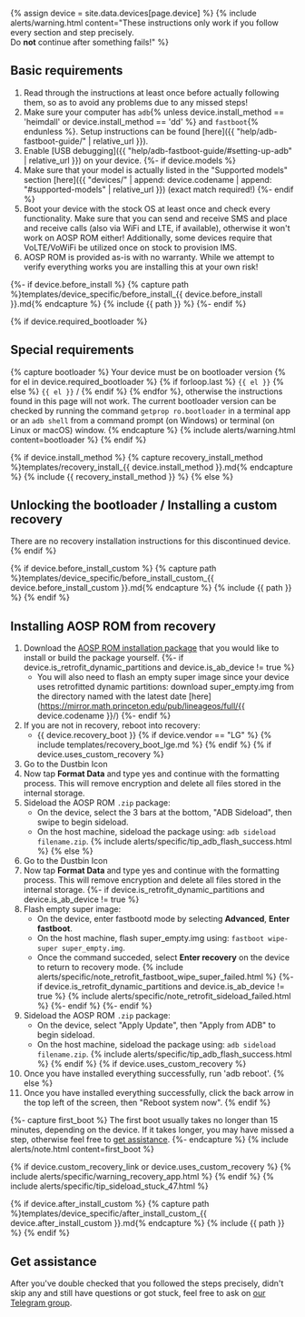 {% assign device = site.data.devices[page.device] %}
{% include alerts/warning.html content="These instructions only work if you follow every section and step precisely.<br/>
Do **not** continue after something fails!" %}

## Basic requirements


1. Read through the instructions at least once before actually following them, so as to avoid any problems due to any missed steps!
2. Make sure your computer has `adb`{% unless device.install_method == 'heimdall' or device.install_method == 'dd' %} and `fastboot`{% endunless %}. Setup instructions can be found [here]({{ "help/adb-fastboot-guide/" | relative_url }}).
3. Enable [USB debugging]({{ "help/adb-fastboot-guide/#setting-up-adb" | relative_url }}) on your device.
{%- if device.models %}
4. Make sure that your model is actually listed in the "Supported models" section [here]({{ "devices/" | append: device.codename | append: "#supported-models" | relative_url }}) (exact match required!)
{%- endif %}
5. Boot your device with the stock OS at least once and check every functionality.
  Make sure that you can send and receive SMS and place and receive calls (also via WiFi and LTE, if available), otherwise it won't work on AOSP ROM
 either! Additionally, some devices require that VoLTE/VoWiFi be utilized once on stock to provision IMS.
6. AOSP ROM is provided as-is with no warranty. While we attempt to verify everything works you are installing this at your own risk!

{%- if device.before_install %}
{% capture path %}templates/device_specific/before_install_{{ device.before_install }}.md{% endcapture %}
{% include {{ path }} %}
{%- endif %}

{% if device.required_bootloader %}
## Special requirements

{% capture bootloader %}
Your device must be on bootloader version {% for el in device.required_bootloader %} {% if forloop.last %} `{{ el }}` {% else %} `{{ el }}` / {% endif %} {% endfor %}, otherwise the instructions found in this page will not work.
The current bootloader version can be checked by running the command `getprop ro.bootloader` in a terminal app or an `adb shell` from a command prompt (on Windows) or terminal (on Linux or macOS) window.
{% endcapture %}
{% include alerts/warning.html content=bootloader %}
{% endif %}

<script>
$(function() {
  if (window.location.hash.length === 0) {
    toggleBlur()
  }
})

function toggleBlur() {
  $('#blurred').toggleClass('blurred')
  $('#unblur').toggle()
}
</script>

<div id="unblur" style="display: none;">
  By clicking the following button you are confirming that you've met all of the basic requirements and read the warnings.<br/>
  <button onclick="toggleBlur()" class="btn btn-primary">Show instructions</button>
</div>

<div id="blurred" markdown="1">

{% if device.install_method %}
{% capture recovery_install_method %}templates/recovery_install_{{ device.install_method }}.md{% endcapture %}
{% include {{ recovery_install_method }} %}
{% else %}
## Unlocking the bootloader / Installing a custom recovery

There are no recovery installation instructions for this discontinued device.
{% endif %}

{% if device.before_install_custom %}
{% capture path %}templates/device_specific/before_install_custom_{{ device.before_install_custom }}.md{% endcapture %}
{% include {{ path }} %}
{% endif %}

## Installing AOSP ROM from recovery

1. Download the [AOSP ROM installation package](https://noperoms.github.io/2023-07-05-rm6786) that you would like to install or build the package yourself.
{%- if device.is_retrofit_dynamic_partitions and device.is_ab_device != true %}
    * You will also need to flash an empty super image since your device uses retrofitted dynamic partitions: download super_empty.img from the directory named with the latest date [here](https://mirror.math.princeton.edu/pub/lineageos/full/{{ device.codename }}/)
{%- endif %}
2. If you are not in recovery, reboot into recovery:
    * {{ device.recovery_boot }}
    {% if device.vendor == "LG" %}
        {% include templates/recovery_boot_lge.md %}
    {% endif %}
{% if device.uses_custom_recovery %}
2. Go to the Dustbin Icon
3. Now tap **Format Data** and type yes and continue with the formatting process. This will remove encryption and delete all files stored in the internal storage.
4. Sideload the AOSP ROM `.zip` package:
    * On the device, select the 3 bars at the bottom, "ADB Sideload", then swipe to begin sideload.
    * On the host machine, sideload the package using: `adb sideload filename.zip`.
        {% include alerts/specific/tip_adb_flash_success.html %}
{% else %}
2. Go to the Dustbin Icon
3. Now tap **Format Data** and type yes and continue with the formatting process. This will remove encryption and delete all files stored in the internal storage.
{%- if device.is_retrofit_dynamic_partitions and device.is_ab_device != true %}
5. Flash empty super image:
    * On the device, enter fastbootd mode by selecting **Advanced**, **Enter fastboot**.
    * On the host machine, flash super_empty.img using: `fastboot wipe-super super_empty.img`.
    * Once the command succeded, select **Enter recovery** on the device to return to recovery mode.
        {% include alerts/specific/note_retrofit_fastboot_wipe_super_failed.html %}
{%- if device.is_retrofit_dynamic_partitions and device.is_ab_device != true %}
        {% include alerts/specific/note_retrofit_sideload_failed.html %}
{%- endif %}
{%- endif %}
4. Sideload the AOSP ROM `.zip` package:
    * On the device, select "Apply Update", then "Apply from ADB" to begin sideload.
    * On the host machine, sideload the package using: `adb sideload filename.zip`.
        {% include alerts/specific/tip_adb_flash_success.html %}
{% endif %}
{% if device.uses_custom_recovery %}
8. Once you have installed everything successfully, run 'adb reboot'.
{% else %}
8. Once you have installed everything successfully, click the back arrow in the top left of the screen, then "Reboot system now".
{% endif %}

{%- capture first_boot %}
The first boot usually takes no longer than 15 minutes, depending on the device.
If it takes longer, you may have missed a step, otherwise feel free to [get assistance](#get-assistance).
{%- endcapture %}
{% include alerts/note.html content=first_boot %}

{% if device.custom_recovery_link or device.uses_custom_recovery %}
{% include alerts/specific/warning_recovery_app.html %}
{% endif %}
{% include alerts/specific/tip_sideload_stuck_47.html %}

{% if device.after_install_custom %}
{% capture path %}templates/device_specific/after_install_custom_{{ device.after_install_custom }}.md{% endcapture %}
{% include {{ path }} %}
{% endif %}

## Get assistance

After you've double checked that you followed the steps precisely, didn't skip any and still have questions or got stuck, feel free to ask on [our Telegram group](https://t.me/pixelexperiencechat).

</div>

